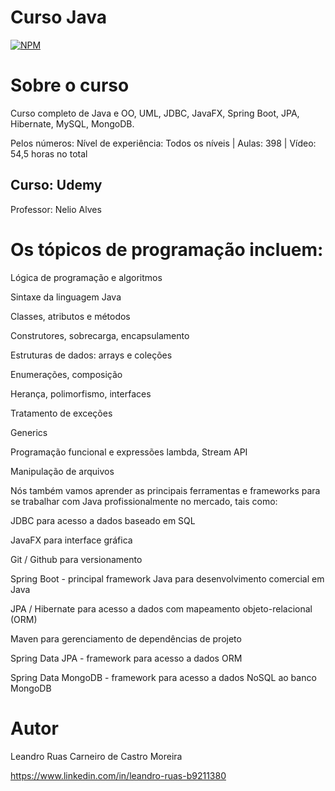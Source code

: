 # Curso Java
[![NPM](https://img.shields.io/npm/l/react)](https://github.com/Leandro-Ruas/cursoJava/blob/main/LICENSE) 

# Sobre o curso

Curso completo de Java e OO, UML, JDBC, JavaFX, Spring Boot, JPA, Hibernate, MySQL, MongoDB.

Pelos números:   Nível de experiência: Todos os níveis   | Aulas: 398
                 | Vídeo: 54,5 horas no total

## Curso: Udemy
Professor: Nelio Alves

# Os tópicos de programação incluem:
Lógica de programação e algoritmos

Sintaxe da linguagem Java

Classes, atributos e métodos

Construtores, sobrecarga, encapsulamento

Estruturas de dados: arrays e coleções

Enumerações, composição

Herança, polimorfismo, interfaces

Tratamento de exceções

Generics

Programação funcional e expressões lambda, Stream API

Manipulação de arquivos

Nós também vamos aprender as principais ferramentas e frameworks para se trabalhar com Java profissionalmente no mercado, tais como:

JDBC para acesso a dados baseado em SQL

JavaFX para interface gráfica

Git / Github para versionamento

Spring Boot - principal framework Java para desenvolvimento comercial em Java

JPA / Hibernate para acesso a dados com mapeamento objeto-relacional (ORM)

Maven para gerenciamento de dependências de projeto

Spring Data JPA - framework para acesso a dados ORM

Spring Data MongoDB - framework para acesso a dados NoSQL ao banco MongoDB

# Autor

Leandro Ruas Carneiro de Castro Moreira

https://www.linkedin.com/in/leandro-ruas-b9211380
